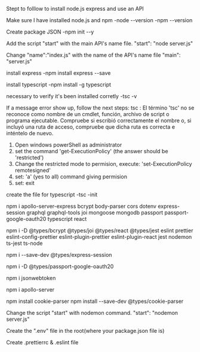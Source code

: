 Stept to folllow to install node.js express and use an API

Make sure I have installed node.js and npm
-node --version
-npm --version

Create package JSON
-npm init --y

Add the script "start" with the main API's name file.
"start": "node server.js"

Change "name":"index.js" with the name of the API's name file
"main": "server.js"

install express
-npm install express --save

install typescript
-npm install -g typescript

necessary to verify it's been installed corretly
-tsc -v

If a message error show up, follow the next steps:
tsc : El término 'tsc' no se reconoce como nombre de un cmdlet, función, archivo de script o programa ejecutable. Compruebe si escribió correctamente el nombre o,
si incluyó una ruta de acceso, compruebe que dicha ruta es correcta e inténtelo de nuevo.

1. Open windows powerShell as administrator
2. set the command 'get-ExecutionPolicy' (the answer should be 'restricted')
3. Change the restricted mode to permision, execute: 'set-ExecutionPolicy remotesigned'
4. set: 'a' (yes to all) command giving permision
5. set: exit

create the file for typescript
-tsc -init

npm i apollo-server-express bcrypt body-parser cors dotenv express-session graphql graphql-tools joi mongoose mongodb passport passport-google-oauth20 typescript react

npm i -D @types/bcrypt @types/joi @types/react @types/jest eslint prettier eslint-config-prettier eslint-plugin-prettier eslint-plugin-react jest nodemon ts-jest ts-node

npm i --save-dev @types/express-session

npm i -D @types/passport-google-oauth20

npm i jsonwebtoken

npm i apollo-server

npm install cookie-parser
npm install --save-dev @types/cookie-parser

Change the script "start" with nodemon command.
"start": "nodemon server.js"

Create the ".env" file in the root(where your package.json file is)

Create .prettierrc & .eslint file
